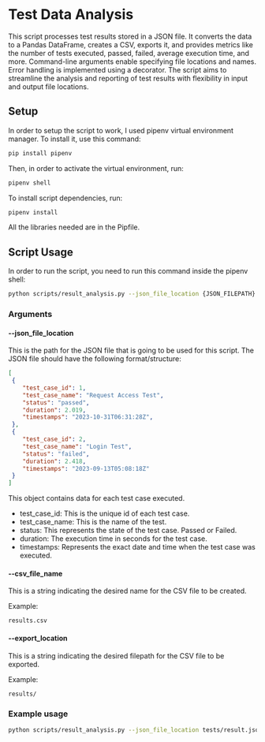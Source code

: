 # Test Data Analysis


This script processes test results stored in a JSON file. It converts the data to a Pandas DataFrame, creates a CSV, exports it, and provides metrics like the number of tests executed, passed, failed, average execution time, and more. Command-line arguments enable specifying file locations and names. Error handling is implemented using a decorator. The script aims to streamline the analysis and reporting of test results with flexibility in input and output file locations.


## Setup

In order to setup the script to work, I used pipenv virtual environment manager. To install it, use this command:

```bash
pip install pipenv
```

Then, in order to activate the virtual environment, run:

```bash
pipenv shell
```

To install script dependencies, run:

```bash
pipenv install
```

All the libraries needed are in the Pipfile.


## Script Usage

In order to run the script, you need to run this command inside the pipenv shell:

```bash
python scripts/result_analysis.py --json_file_location {JSON_FILEPATH} --csv_file_name {DESIRED_CSV_NAME} --export_location {DESIRED_LOCATION_FILEPATH}
```

### Arguments

#### --json_file_location

This is the path for the JSON file that is going to be used for this script.
The JSON file should have the following format/structure:

```json
[
 {
    "test_case_id": 1,
    "test_case_name": "Request Access Test",
    "status": "passed",
    "duration": 2.019,
    "timestamps": "2023-10-31T06:31:28Z",
 },
 {
    "test_case_id": 2,
    "test_case_name": "Login Test",
    "status": "failed",
    "duration": 2.418,
    "timestamps": "2023-09-13T05:08:18Z"
 }
]
```

This object contains data for each test case executed.
- test_case_id: This is the unique id of each test case.
- test_case_name: This is the name of the test.
- status: This represents the state of the test case. Passed or Failed.
- duration: The execution time in seconds for the test case.
- timestamps: Represents the exact date and time when the test case was executed.

#### --csv_file_name

This is a string indicating the desired name for the CSV file to be created.

Example:

```
results.csv
```

#### --export_location

This is a string indicating the desired filepath for the CSV file to be exported.

Example:

```
results/
```


### Example usage

```bash
python scripts/result_analysis.py --json_file_location tests/result.json --csv_file_name results.csv --export_location results/
```

